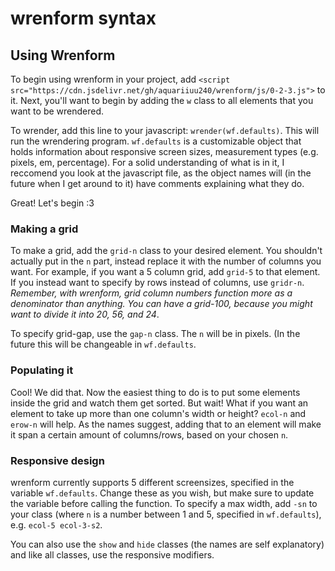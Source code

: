 # wrenform syntax

## Using Wrenform

To begin using wrenform in your project, add `<script src="https://cdn.jsdelivr.net/gh/aquariiuu240/wrenform/js/0-2-3.js">` to it. Next, you'll want to begin by adding the `w` class to all elements that you want to be wrendered. 

To wrender, add this line to your javascript: `wrender(wf.defaults)`. This will run the wrendering program. `wf.defaults` is a customizable object that holds information about responsive screen sizes, measurement types (e.g. pixels, em, percentage). For a solid understanding of what is in it, I reccomend you look at the javascript file, as the object names will (in the future when I get around to it) have comments explaining what they do.

Great! Let's begin :3

### Making a grid

To make a grid, add the `grid-n` class to your desired element. You shouldn't actually put in the `n` part, instead replace it with the number of columns you want. For example, if you want a 5 column grid, add `grid-5` to that element. If you instead want to specify by rows instead of columns, use `gridr-n`. *Remember, with wrenform, grid column numbers function more as a denominator than anything. You can have a grid-100, because you might want to divide it into 20, 56, and 24*.

To specify grid-gap, use the `gap-n` class. The `n` will be in pixels. (In the future this will be changeable in `wf.defaults`. 

### Populating it

Cool! We did that. Now the easiest thing to do is to put some elements inside the grid and watch them get sorted. But wait! What if you want an element to take up more than one column's width or height? `ecol-n` and `erow-n` will help. As the names suggest, adding that to an element will make it span a certain amount of columns/rows, based on your chosen `n`. 

### Responsive design

wrenform currently supports 5 different screensizes, specified in the variable `wf.defaults`. Change these as you wish, but make sure to update the variable before calling the function. To specify a max width, add `-sn` to your class (where `n` is a number between 1 and 5, specified in `wf.defaults`), e.g. `ecol-5 ecol-3-s2`. 

You can also use the `show` and `hide` classes (the names are self explanatory) and like all classes, use the responsive modifiers.
